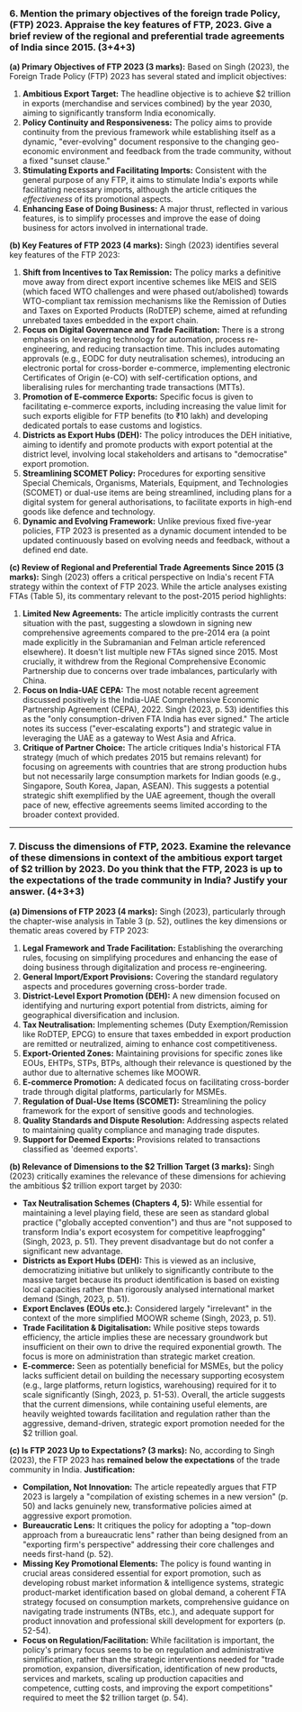 
### **6. Mention the primary objectives of the foreign trade Policy, (FTP) 2023. Appraise the key features of FTP, 2023. Give a brief review of the regional and preferential trade agreements of India since 2015. (3+4+3)**

**(a) Primary Objectives of FTP 2023 (3 marks):**
Based on Singh (2023), the Foreign Trade Policy (FTP) 2023 has several stated and implicit objectives:
1. **Ambitious Export Target:** The headline objective is to achieve $2 trillion in exports (merchandise and services combined) by the year 2030, aiming to significantly transform India economically.
2. **Policy Continuity and Responsiveness:** The policy aims to provide continuity from the previous framework while establishing itself as a dynamic, "ever-evolving" document responsive to the changing geo-economic environment and feedback from the trade community, without a fixed "sunset clause."
3. **Stimulating Exports and Facilitating Imports:** Consistent with the general purpose of any FTP, it aims to stimulate India's exports while facilitating necessary imports, although the article critiques the *effectiveness* of its promotional aspects.
4. **Enhancing Ease of Doing Business:** A major thrust, reflected in various features, is to simplify processes and improve the ease of doing business for actors involved in international trade.

**(b) Key Features of FTP 2023 (4 marks):**
Singh (2023) identifies several key features of the FTP 2023:
1. **Shift from Incentives to Tax Remission:** The policy marks a definitive move away from direct export incentive schemes like MEIS and SEIS (which faced WTO challenges and were phased out/abolished) towards WTO-compliant tax remission mechanisms like the Remission of Duties and Taxes on Exported Products (RoDTEP) scheme, aimed at refunding unrebated taxes embedded in the export chain.
2. **Focus on Digital Governance and Trade Facilitation:** There is a strong emphasis on leveraging technology for automation, process re-engineering, and reducing transaction time. This includes automating approvals (e.g., EODC for duty neutralisation schemes), introducing an electronic portal for cross-border e-commerce, implementing electronic Certificates of Origin (e-CO) with self-certification options, and liberalising rules for merchanting trade transactions (MTTs).
3. **Promotion of E-commerce Exports:** Specific focus is given to facilitating e-commerce exports, including increasing the value limit for such exports eligible for FTP benefits (to ₹10 lakh) and developing dedicated portals to ease customs and logistics.
4. **Districts as Export Hubs (DEH):** The policy introduces the DEH initiative, aiming to identify and promote products with export potential at the district level, involving local stakeholders and artisans to "democratise" export promotion.
5. **Streamlining SCOMET Policy:** Procedures for exporting sensitive Special Chemicals, Organisms, Materials, Equipment, and Technologies (SCOMET) or dual-use items are being streamlined, including plans for a digital system for general authorisations, to facilitate exports in high-end goods like defence and technology.
6. **Dynamic and Evolving Framework:** Unlike previous fixed five-year policies, FTP 2023 is presented as a dynamic document intended to be updated continuously based on evolving needs and feedback, without a defined end date.

**(c) Review of Regional and Preferential Trade Agreements Since 2015 (3 marks):**
Singh (2023) offers a critical perspective on India's recent FTA strategy within the context of FTP 2023. While the article analyses existing FTAs (Table 5), its commentary relevant to the post-2015 period highlights:
1. **Limited New Agreements:** The article implicitly contrasts the current situation with the past, suggesting a slowdown in signing new comprehensive agreements compared to the pre-2014 era (a point made explicitly in the Subramanian and Felman article referenced elsewhere). It doesn't list multiple new FTAs signed since 2015. Most crucially, it withdrew from the Regional Comprehensive Economic Partnership due to concerns over trade imbalances, particularly with China.
2. **Focus on India-UAE CEPA:** The most notable recent agreement discussed positively is the India-UAE Comprehensive Economic Partnership Agreement (CEPA), 2022. Singh (2023, p. 53) identifies this as the "only consumption-driven FTA India has ever signed." The article notes its success ("ever-escalating exports") and strategic value in leveraging the UAE as a gateway to West Asia and Africa.
3. **Critique of Partner Choice:** The article critiques India's historical FTA strategy (much of which predates 2015 but remains relevant) for focusing on agreements with countries that are strong production hubs but not necessarily large consumption markets for Indian goods (e.g., Singapore, South Korea, Japan, ASEAN). This suggests a potential strategic shift exemplified by the UAE agreement, though the overall pace of new, effective agreements seems limited according to the broader context provided.

---
### **7. Discuss the dimensions of FTP, 2023. Examine the relevance of these dimensions in context of the ambitious export target of $2 trillion by 2023. Do you think that the FTP, 2023 is up to the expectations of the trade community in India? Justify your answer. (4+3+3)**

**(a) Dimensions of FTP 2023 (4 marks):**
Singh (2023), particularly through the chapter-wise analysis in Table 3 (p. 52), outlines the key dimensions or thematic areas covered by FTP 2023:
1. **Legal Framework and Trade Facilitation:** Establishing the overarching rules, focusing on simplifying procedures and enhancing the ease of doing business through digitalization and process re-engineering.
2. **General Import/Export Provisions:** Covering the standard regulatory aspects and procedures governing cross-border trade.
3. **District-Level Export Promotion (DEH):** A new dimension focused on identifying and nurturing export potential from districts, aiming for geographical diversification and inclusion.
4. **Tax Neutralisation:** Implementing schemes (Duty Exemption/Remission like RoDTEP, EPCG) to ensure that taxes embedded in export production are remitted or neutralized, aiming to enhance cost competitiveness.
5. **Export-Oriented Zones:** Maintaining provisions for specific zones like EOUs, EHTPs, STPs, BTPs, although their relevance is questioned by the author due to alternative schemes like MOOWR.
6. **E-commerce Promotion:** A dedicated focus on facilitating cross-border trade through digital platforms, particularly for MSMEs.
7. **Regulation of Dual-Use Items (SCOMET):** Streamlining the policy framework for the export of sensitive goods and technologies.
8. **Quality Standards and Dispute Resolution:** Addressing aspects related to maintaining quality compliance and managing trade disputes.
9. **Support for Deemed Exports:** Provisions related to transactions classified as 'deemed exports'.

**(b) Relevance of Dimensions to the $2 Trillion Target (3 marks):**
Singh (2023) critically examines the relevance of these dimensions for achieving the ambitious $2 trillion export target by 2030:
* **Tax Neutralisation Schemes (Chapters 4, 5):** While essential for maintaining a level playing field, these are seen as standard global practice ("globally accepted convention") and thus are "not supposed to transform India's export ecosystem for competitive leapfrogging" (Singh, 2023, p. 51). They prevent disadvantage but do not confer a significant new advantage.
* **Districts as Export Hubs (DEH):** This is viewed as an inclusive, democratizing initiative but unlikely to significantly contribute to the massive target because its product identification is based on existing local capacities rather than rigorously analysed international market demand (Singh, 2023, p. 51).
* **Export Enclaves (EOUs etc.):** Considered largely "irrelevant" in the context of the more simplified MOOWR scheme (Singh, 2023, p. 51).
* **Trade Facilitation & Digitalisation:** While positive steps towards efficiency, the article implies these are necessary groundwork but insufficient on their own to drive the required exponential growth. The focus is more on administration than strategic market creation.
* **E-commerce:** Seen as potentially beneficial for MSMEs, but the policy lacks sufficient detail on building the necessary supporting ecosystem (e.g., large platforms, return logistics, warehousing) required for it to scale significantly (Singh, 2023, p. 51-53).
Overall, the article suggests that the current dimensions, while containing useful elements, are heavily weighted towards facilitation and regulation rather than the aggressive, demand-driven, strategic export promotion needed for the $2 trillion goal.

**(c) Is FTP 2023 Up to Expectations? (3 marks):**
No, according to Singh (2023), the FTP 2023 has **remained below the expectations** of the trade community in India.
**Justification:**
* **Compilation, Not Innovation:** The article repeatedly argues that FTP 2023 is largely a "compilation of existing schemes in a new version" (p. 50) and lacks genuinely new, transformative policies aimed at aggressive export promotion.
* **Bureaucratic Lens:** It critiques the policy for adopting a "top-down approach from a bureaucratic lens" rather than being designed from an "exporting firm's perspective" addressing their core challenges and needs first-hand (p. 52).
* **Missing Key Promotional Elements:** The policy is found wanting in crucial areas considered essential for export promotion, such as developing robust market information & intelligence systems, strategic product-market identification based on global demand, a coherent FTA strategy focused on consumption markets, comprehensive guidance on navigating trade instruments (NTBs, etc.), and adequate support for product innovation and professional skill development for exporters (p. 52-54).
* **Focus on Regulation/Facilitation:** While facilitation is important, the policy's primary focus seems to be on regulation and administrative simplification, rather than the strategic interventions needed for "trade promotion, expansion, diversification, identification of new products, services and markets, scaling up production capacities and competence, cutting costs, and improving the export competitions" required to meet the $2 trillion target (p. 54).